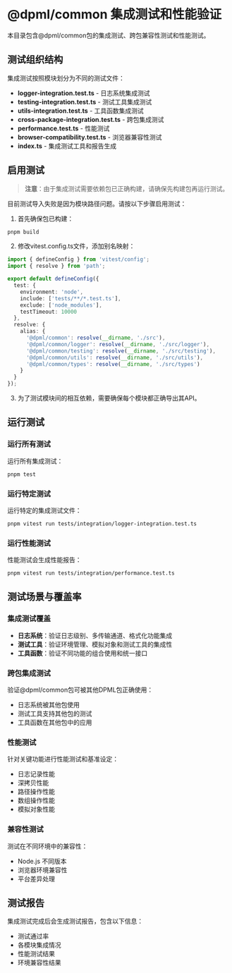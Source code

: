 # @dpml/common 集成测试和性能验证

本目录包含@dpml/common包的集成测试、跨包兼容性测试和性能测试。

## 测试组织结构

集成测试按照模块划分为不同的测试文件：

- **logger-integration.test.ts** - 日志系统集成测试
- **testing-integration.test.ts** - 测试工具集成测试
- **utils-integration.test.ts** - 工具函数集成测试
- **cross-package-integration.test.ts** - 跨包集成测试
- **performance.test.ts** - 性能测试
- **browser-compatibility.test.ts** - 浏览器兼容性测试
- **index.ts** - 集成测试工具和报告生成

## 启用测试

> **注意**：由于集成测试需要依赖包已正确构建，请确保先构建包再运行测试。

目前测试导入失败是因为模块路径问题。请按以下步骤启用测试：

1. 首先确保包已构建：

```bash
pnpm build
```

2. 修改vitest.config.ts文件，添加别名映射：

```typescript
import { defineConfig } from 'vitest/config';
import { resolve } from 'path';

export default defineConfig({
  test: {
    environment: 'node',
    include: ['tests/**/*.test.ts'],
    exclude: ['node_modules'],
    testTimeout: 10000
  },
  resolve: {
    alias: {
      '@dpml/common': resolve(__dirname, './src'),
      '@dpml/common/logger': resolve(__dirname, './src/logger'),
      '@dpml/common/testing': resolve(__dirname, './src/testing'),
      '@dpml/common/utils': resolve(__dirname, './src/utils'),
      '@dpml/common/types': resolve(__dirname, './src/types')
    }
  }
});
```

3. 为了测试模块间的相互依赖，需要确保每个模块都正确导出其API。

## 运行测试

### 运行所有测试

运行所有集成测试：

```bash
pnpm test
```

### 运行特定测试

运行特定的集成测试文件：

```bash
pnpm vitest run tests/integration/logger-integration.test.ts
```

### 运行性能测试

性能测试会生成性能报告：

```bash
pnpm vitest run tests/integration/performance.test.ts
```

## 测试场景与覆盖率

### 集成测试覆盖

- **日志系统**：验证日志级别、多传输通道、格式化功能集成
- **测试工具**：验证环境管理、模拟对象和测试工具的集成性
- **工具函数**：验证不同功能的组合使用和统一接口

### 跨包集成测试

验证@dpml/common包可被其他DPML包正确使用：
- 日志系统被其他包使用
- 测试工具支持其他包的测试
- 工具函数在其他包中的应用

### 性能测试

针对关键功能进行性能测试和基准设定：
- 日志记录性能
- 深拷贝性能
- 路径操作性能
- 数组操作性能
- 模拟对象性能

### 兼容性测试

测试在不同环境中的兼容性：
- Node.js 不同版本
- 浏览器环境兼容性
- 平台差异处理

## 测试报告

集成测试完成后会生成测试报告，包含以下信息：
- 测试通过率
- 各模块集成情况
- 性能测试结果
- 环境兼容性结果

 